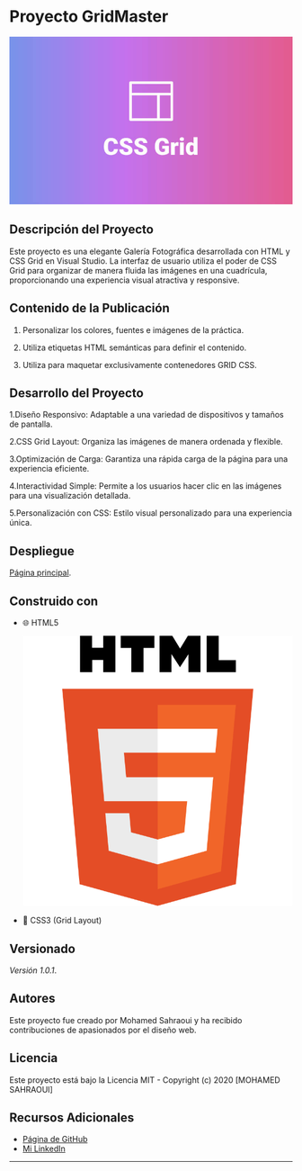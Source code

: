 # Proyecto GridMaster

![GridMaster Logo](img/css-grid-intro.jpg)

## Descripción del Proyecto
Este proyecto es una elegante Galería Fotográfica desarrollada con HTML y CSS Grid en Visual Studio. La interfaz de usuario utiliza el poder de CSS Grid para organizar de manera fluida las imágenes en una cuadrícula, proporcionando una experiencia visual atractiva y responsive.

## Contenido de la Publicación
1. Personalizar los colores, fuentes e imágenes de la práctica.

2. Utiliza etiquetas HTML semánticas para definir el contenido.

3. Utiliza para maquetar exclusivamente contenedores GRID CSS.


## Desarrollo del Proyecto
1.Diseño Responsivo: Adaptable a una variedad de dispositivos y tamaños de pantalla.

2.CSS Grid Layout: Organiza las imágenes de manera ordenada y flexible.

3.Optimización de Carga: Garantiza una rápida carga de la página para una experiencia eficiente.

4.Interactividad Simple: Permite a los usuarios hacer clic en las imágenes para una visualización detallada.

5.Personalización con CSS: Estilo visual personalizado para una experiencia única.

## Despliegue
[Página principal](https://github.com/MohamedSahraoui21/mGridP01_SahraouiMoha).

## Construido con
- 🌐 HTML5

  ![Ejemplo de Imagen](img/HTML5_logo_and_wordmark.svg.png)

- 🎨 CSS3 (Grid Layout)

## Versionado

*Versión 1.0.1*.

## Autores
Este proyecto fue creado por Mohamed Sahraoui y ha recibido contribuciones de apasionados por el diseño web. 

## Licencia
 Este proyecto está bajo la Licencia MIT - Copyright (c) 2020 [MOHAMED SAHRAOUI]

## Recursos Adicionales
- [Página de GitHub](https://github.com/MohamedSahraoui21)
- [Mi LinkedIn](https://www.linkedin.com/in/mohamed-sahraoui-1a4928293/)

---



